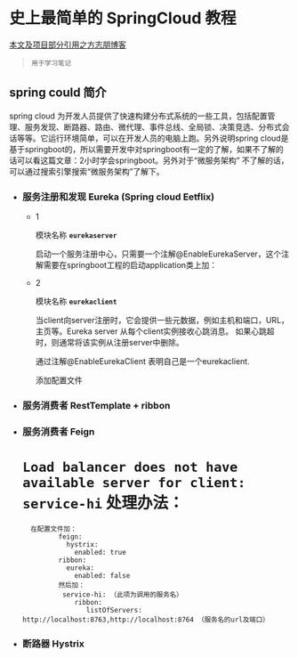 # 史上最简单的 SpringCloud 教程 
[本文及项目部分引用之方志朋博客](http://blog.csdn.net/forezp/article/details/70148833) 
>     用于学习笔记
## spring could 简介
spring cloud 为开发人员提供了快速构建分布式系统的一些工具，包括配置管理、服务发现、断路器、路由、微代理、事件总线、全局锁、决策竞选、分布式会话等等。它运行环境简单，可以在开发人员的电脑上跑。另外说明spring cloud是基于springboot的，所以需要开发中对springboot有一定的了解，如果不了解的话可以看这篇文章：2小时学会springboot。另外对于“微服务架构” 不了解的话，可以通过搜索引擎搜索“微服务架构”了解下。

* ### 服务注册和发现 Eureka (Spring cloud Eetflix)
    * 1  
    
        模块名称 **`eurekaserver`**  
        
        启动一个服务注册中心，只需要一个注解@EnableEurekaServer，这个注解需要在springboot工程的启动application类上加：
    * 2  
    
        模块名称 **`eurekaclient`**  
        
        当client向server注册时，它会提供一些元数据，例如主机和端口，URL，主页等。Eureka server 从每个client实例接收心跳消息。 如果心跳超时，则通常将该实例从注册server中删除。  
        
        通过注解@EnableEurekaClient 表明自己是一个eurekaclient.  
        
        添加配置文件
    
* ### 服务消费者 RestTemplate + ribbon

* ### 服务消费者 Feign
    # `Load balancer does not have available server for client: service-hi` 处理办法：
        在配置文件加：
               feign:
                 hystrix:
                   enabled: true
               ribbon:
                 eureka:
                   enabled: false
               然后加：
                service-hi: （此项为调用的服务名）
                   ribbon:
                      listOfServers: http://localhost:8763,http://localhost:8764 （服务名的url及端口）

* ### 断路器 Hystrix
